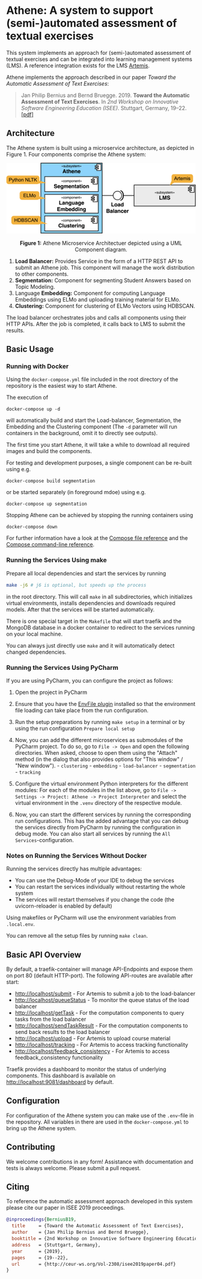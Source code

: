 # Athene: A system to support (semi-)automated assessment of textual exercises

This system implements an approach for (semi-)automated assessment of textual exercises and can be integrated into learning management systems (LMS). A reference integration exists for the LMS [Artemis](https://github.com/ls1intum/Artemis).

Athene implements the approach described in our paper *Toward the Automatic Assessment of Text Exercises*:

> Jan Philip Bernius and Bernd Bruegge. 2019. **Toward the Automatic Assessment of Text Exercises**. In *2nd Workshop on Innovative Software Engineering Education (ISEE)*. Stuttgart, Germany, 19–22. [\[pdf\]](https://brn.is/isee19)

## Architecture

The Athene system is built using a microservice architecture, as depicted in Figure 1.
Four components comprise the Athene system:

![UML Component Diagram](.github/figures/components.png)

<p align="center"><b>Figure 1:</b> Athene Microservice Architectuer depicted using a UML Component diagram.</p>

1.  **Load Balancer:** Provides Service in the form of a HTTP REST API to submit an Athene job. This component will manage the work distribution to other components.
2.  **Segmentation:** Component for segmenting Student Answers based on Topic Modeling.
3.  Language **Embedding:** Component for computing Language Embeddings using ELMo and uploading training material for ELMo.
4.  **Clustering:** Component for clustering of ELMo Vectors using HDBSCAN.

The load balancer orchestrates jobs and calls all components using their HTTP APIs.
After the job is completed, it calls back to LMS to submit the results.

## Basic Usage

### Running with Docker

Using the `docker-compose.yml` file included in the root directory of the repository is the easiest way to start Athene.

The execution of

    docker-compose up -d

will automatically build and start the Load-balancer, Segmentation, the Embedding and the Clustering component (The `-d` parameter will run containers in the background, omit it to directly see outputs).

The first time you start Athene, it will take a while to download all required images and build the components.

For testing and development purposes, a single component can be re-built using e.g.

    docker-compose build segmentation

or be started separately (in foreground mdoe) using e.g.

    docker-compose up segmentation

Stopping Athene can be achieved by stopping the running containers using

    docker-compose down

For further information have a look at the [Compose file reference](https://docs.docker.com/compose/compose-file/) and the [Compose command-line reference](https://docs.docker.com/compose/reference/overview/).

### Running the Services Using make

Prepare all local dependencies and start the services by running

```bash
make -j6 # j6 is optional, but speeds up the process
```

in the root directory.
This will call `make` in all subdirectories,
which initializes virtual environments,
installs dependencies and downloads required models.
After that the services will be started automatically.

There is one special target in the `Makefile` that will start traefik and the MongoDB database in a docker container
to redirect to the services running on your local machine.

You can always just directly use `make` and it will automatically detect changed dependencies.

### Running the Services Using PyCharm

If you are using PyCharm, you can configure the project as follows:

1.  Open the project in PyCharm

2.  Ensure that you have the [EnvFile plugin](https://plugins.jetbrains.com/plugin/7861-envfile) installed so that the environment file loading can take place from the run configuration.

3.  Run the setup preparations by running `make setup` in a terminal or by using the run configuration `Prepare local setup`

4.  Now, you can add the different microservices as submodules of the PyCharm project. To do so, go to `File -> Open` and open the following directories. When asked, choose to open them using the "Attach" method (in the dialog that also provides options for "This window" / "New window").
    \- `clustering`
    \- `embedding`
    \- `load-balancer`
    \- `segmentation`
    \- `tracking`

5.  Configure the virtual environment Python interpreters for the different modules: For each of the modules in the list above, go to `File -> Settings -> Project: Athene -> Project Interpreter` and select the virtual environment in the `.venv` directory of the respective module.

6.  Now, you can start the different services by running the corresponding run configurations. This has the added advantage that you can debug the services directly from PyCharm by running the configuration in debug mode. You can also start all services by running the `All Services`-configuration.

### Notes on Running the Services Without Docker

Running the services directly has multiple advantages:

*   You can use the Debug-Mode of your IDE to debug the services
*   You can restart the services individually without restarting the whole system
*   The services will restart themselves if you change the code (the uvicorn-reloader is enabled by default)

Using makefiles or PyCharm will use the environment variables from `.local.env`.

You can remove all the setup files by running `make clean`.

## Basic API Overview

By default, a traefik-container will manage API-Endpoints and expose them on port 80 (default HTTP-port).
The following API-routes are available after start:

*   <http://localhost/submit> - For Artemis to submit a job to the load-balancer
*   <http://localhost/queueStatus> - To monitor the queue status of the load balancer
*   <http://localhost/getTask> - For the computation components to query tasks from the load balancer
*   <http://localhost/sendTaskResult> - For the computation components to send back results to the load balancer
*   <http://localhost/upload> - For Artemis to upload course material
*   <http://localhost/tracking> - For Artemis to access tracking functionality
*   <http://localhost/feedback_consistency> - For Artemis to access feedback\_consistency functionality

Traefik provides a dashboard to monitor the status of underlying components.
This dashboard is available on <http://localhost:9081/dashboard> by default.

## Configuration

For configuration of the Athene system you can make use of the `.env`-file in the repository. All variables in there are used in the `docker-compose.yml` to bring up the Athene system.

## Contributing

We welcome contributions in any form! Assistance with documentation and tests is always welcome. Please submit a pull request.

## Citing

To reference the automatic assessment approach developed in this system please cite our paper in ISEE 2019 proceedings.

```bibtex
@inproceedings{BerniusB19,
  title     = {Toward the Automatic Assessment of Text Exercises},
  author    = {Jan Philip Bernius and Bernd Bruegge},
  booktitle = {2nd Workshop on Innovative Software Engineering Education (ISEE)},
  address   = {Stuttgart, Germany},
  year      = {2019},
  pages     = {19--22},
  url       = {http://ceur-ws.org/Vol-2308/isee2019paper04.pdf}
}
```
